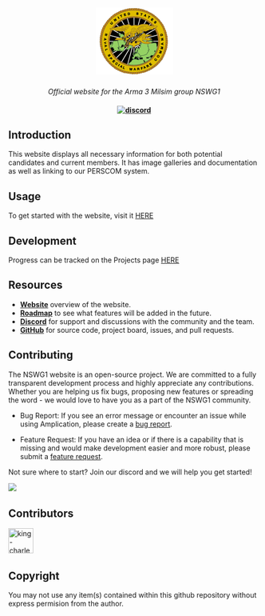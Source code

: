 <h1 align="center">
    <a href="https://nswg1.com">
    <img src="images/nsw.png">
    </a>
</h1>

<p align="center">
  <i align="center">Official website for the Arma 3 Milsim group NSWG1</i>
</p>

<h4 align="center">
  <a href="https://https://discord.com/invite/xTGT2auk">
    <img src="https://img.shields.io/badge/discord-7289da.svg?style=flat-square&logo=discord" alt="discord" style="height: 20px;">
  </a>
</h4>

## Introduction

This website displays all necessary information for both potential candidates and current members. It has image galleries and documentation as well as linking to our PERSCOM system.

## Usage 

To get started with the website, visit it <a href="https://nswg1.com">HERE</a>

## Development

Progress can be tracked on the Projects page <a href="https://github.com/users/KingCharlesVI/projects/4/views/1">HERE</a>

## Resources

- **[Website](https://nswg1.com)** overview of the website.
- **[Roadmap](https://github.com/users/KingCharlesVI/projects/4/views/1)** to see what features will be added in the future.
- **[Discord](https://discord.com/invite/xTGT2auk)** for support and discussions with the community and the team.
- **[GitHub](https://github.com/KingCharlesVI/NSW-Group-1-Ver)** for source code, project board, issues, and pull requests.

<a name="contributing_anchor"></a>
## Contributing

The NSWG1 website is an open-source project. We are committed to a fully transparent development process and highly appreciate any contributions. Whether you are helping us fix bugs, proposing new features or spreading the word - we would love to have you as a part of the NSWG1 community.

- Bug Report: If you see an error message or encounter an issue while using Amplication, please create a [bug report](https://github.com/KingCharlesVI/NSW-Group-1-Ver2/issues/new).

- Feature Request: If you have an idea or if there is a capability that is missing and would make development easier and more robust, please submit a [feature request](https://github.com/KingCharlesVI/NSW-Group-1-Ver2/issues/new).

Not sure where to start? Join our discord and we will help you get started!

<a href="(https://discord.com/invite/xTGT2auk)"><img src="/images/discord_banner_blue.svg" /></a>

## Contributors

<!---
npx contributor-faces --exclude "*bot*" --limit 70 --repo "https://github.com/amplication/amplication"

change the height and width for each of the contributors from 80 to 50.
--->

[//]: contributor-faces
<a href="https://github.com/KingCharlesVI"><img src="https://avatars.githubusercontent.com/u/89871965?v=4" title="king-charles-vi" width="50" height="50"></a>

[//]: contributor-faces

## Copyright

You may not use any item(s) contained within this github repository without express permision from the author.
